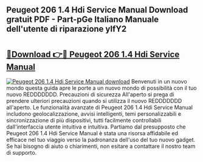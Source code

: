 ## Peugeot 206 1.4 Hdi Service Manual Download gratuit PDF - Part-pGe Italiano Manuale dell'utente di riparazione ylfY2

# <h2><a href="http://dfc0jh.blite.top/?on=Peugeot+206+1.4+Hdi+Service+Manual">🔗Download 👉🔴 Peugeot 206 1.4 Hdi Service Manual</a></h2>

[![Peugeot 206 1.4 Hdi Service Manual download](https://i.imgur.com/lujVjoI.png)](http://dfc0jh.blite.top/?on=Peugeot+206+1.4+Hdi+Service+Manual)
Benvenuti in un nuovo mondo questa guida apre le porte a un nuovo mondo di possibilità con il tuo nuovo REDDDDDDD. Precauzioni di sicurezza All'aperto si prega di prendere ulteriori precauzioni quando si utilizza il nuovo REDDDDDDD all'aperto. Le funzionalità avanzate di Peugeot 206 1.4 Hdi Service Manual includono geolocalizzazione, avvisi intelligenti, temi personalizzabili e sincronizzazione di più dispositivi, tutti facilmente controllabili dall'interfaccia utente intuitiva e intuitiva. Partiamo dal presupposto che Peugeot 206 1.4 Hdi Service Manual è stata una risorsa affidabile ed efficace nel tuo viaggio verso la padronanza dell'uso del tuo nuovo gadget. Se hai bisogno di aiuto o chiarimenti, non esitare a contattare il nostro team di supporto.
